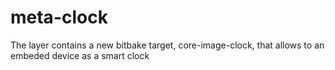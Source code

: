 # meta-clock
The layer contains a new bitbake target, core-image-clock, that allows to an embeded device as a smart clock
